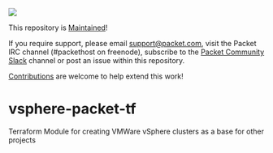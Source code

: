 ![](https://img.shields.io/badge/Stability-Maintained-green.svg)

This repository is [Maintained](https://github.com/packethost/standards/blob/master/maintained-statement.md)!

If you require support, please email [support@packet.com](support@packet.com), visit the Packet IRC channel (#packethost on freenode), subscribe to the [Packet Community Slack](https://slack.packet.com/) channel or post an issue within this repository.

[Contributions](https://github.com/packet-labs/vsphere-packet-tf/blob/master/CONTRIBUTING.md) are welcome to help extend this work!

# vsphere-packet-tf
Terraform Module for creating VMWare vSphere clusters as a base for other projects
